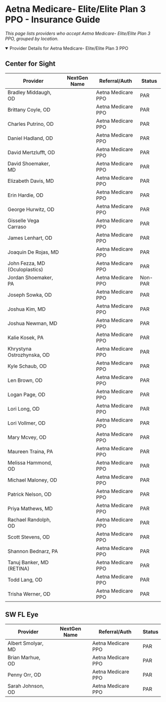 # Aetna Medicare- Elite/Elite Plan 3 PPO - Insurance Guide

*This page lists providers who accept Aetna Medicare- Elite/Elite Plan 3 PPO, grouped by location.*

<details open><summary>Provider Details for Aetna Medicare- Elite/Elite Plan 3 PPO</summary>

## Center for Sight

| Provider | NextGen Name | Referral/Auth | Status |
|----------|-------------|--------------|--------|
| Bradley Middaugh, OD |  | Aetna Medicare PPO | PAR |
| Brittany Coyle, OD |  | Aetna Medicare PPO | PAR |
| Charles Putrino, OD |  | Aetna Medicare PPO | PAR |
| Daniel Hadland, OD |  | Aetna Medicare PPO | PAR |
| David Mertzlufft, OD |  | Aetna Medicare PPO | PAR |
| David Shoemaker, MD |  | Aetna Medicare PPO | PAR |
| Elizabeth Davis, MD |  | Aetna Medicare PPO | PAR |
| Erin Hardie, OD |  | Aetna Medicare PPO | PAR |
| George Hurwitz, OD |  | Aetna Medicare PPO | PAR |
| Gisselle Vega Carraso |  | Aetna Medicare PPO | PAR |
| James Lenhart, OD |  | Aetna Medicare PPO | PAR |
| Joaquin De Rojas, MD |  | Aetna Medicare PPO | PAR |
| John Fezza, MD (Oculoplastics) |  | Aetna Medicare PPO | PAR |
| Jordan Shoemaker, PA |  | Aetna Medicare PPO | Non-PAR |
| Joseph Sowka, OD |  | Aetna Medicare PPO | PAR |
| Joshua Kim, MD |  | Aetna Medicare PPO | PAR |
| Joshua Newman, MD |  | Aetna Medicare PPO | PAR |
| Kalie Kosek, PA |  | Aetna Medicare PPO | PAR |
| Khrystyna Ostrozhynska, OD |  | Aetna Medicare PPO | PAR |
| Kyle Schaub, OD |  | Aetna Medicare PPO | PAR |
| Len Brown, OD |  | Aetna Medicare PPO | PAR |
| Logan Page, OD |  | Aetna Medicare PPO | PAR |
| Lori Long, OD |  | Aetna Medicare PPO | PAR |
| Lori Vollmer, OD |  | Aetna Medicare PPO | PAR |
| Mary Mcvey, OD |  | Aetna Medicare PPO | PAR |
| Maureen Traina, PA |  | Aetna Medicare PPO | PAR |
| Melissa Hammond, OD |  | Aetna Medicare PPO | PAR |
| Michael Maloney, OD |  | Aetna Medicare PPO | PAR |
| Patrick Nelson, OD |  | Aetna Medicare PPO | PAR |
| Priya Mathews, MD |  | Aetna Medicare PPO | PAR |
| Rachael Randolph, OD |  | Aetna Medicare PPO | PAR |
| Scott Stevens, OD |  | Aetna Medicare PPO | PAR |
| Shannon Bednarz, PA |  | Aetna Medicare PPO | PAR |
| Tanuj Banker, MD (RETINA) |  | Aetna Medicare PPO | PAR |
| Todd Lang, OD |  | Aetna Medicare PPO | PAR |
| Trisha Werner, OD |  | Aetna Medicare PPO | PAR |

## SW FL Eye

| Provider | NextGen Name | Referral/Auth | Status |
|----------|-------------|--------------|--------|
| Albert Smolyar, MD |  | Aetna Medicare PPO | PAR |
| Brian Marhue, OD |  | Aetna Medicare PPO | PAR |
| Penny Orr, OD |  | Aetna Medicare PPO | PAR |
| Sarah Johnson, OD |  | Aetna Medicare PPO | PAR |

</details>

